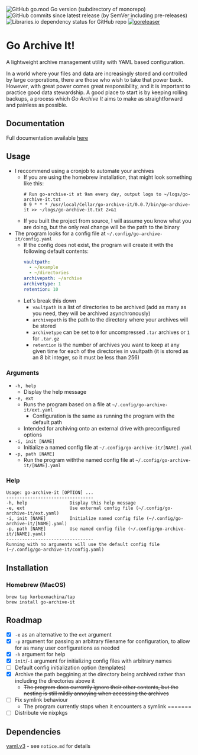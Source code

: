 ![GitHub go.mod Go version (subdirectory of monorepo)](https://img.shields.io/github/go-mod/go-version/korbexmachina/go-archive-it?style=for-the-badge)
![GitHub commits since latest release (by SemVer including pre-releases)](https://img.shields.io/github/commits-since/korbexmachina/go-archive-it/latest?style=for-the-badge)
![Libraries.io dependency status for GitHub repo](https://img.shields.io/librariesio/github/korbexmachina/go-archive-it?style=for-the-badge)
[![goreleaser](https://github.com/korbexmachina/go-archive-it/actions/workflows/release.yaml/badge.svg)](https://github.com/korbexmachina/go-archive-it/actions/workflows/release.yaml)

# Go Archive It!

A lightweight archive management utility with YAML based configuration.

In a world where your files and data are increasingly stored and controlled by large corporations, there are those who wish to take that power back. However, with great power comes great responsibility, and it is important to practice good data stewardship. A good place to start is by keeping rolling backups, a process which _Go Archive It_ aims to make as straightforward and painless as possible.

## Documentation

Full documentation available [here](https://korbexmachina.github.io/go-archive-it/)

## Usage

- I reccommend using a cronjob to automate your archives
  - If you are using the homebrew installation, that might look something like this:
    ```
    # Run go-archive-it at 9am every day, output logs to ~/logs/go-archive-it.txt
    0 9 * * * /usr/local/Cellar/go-archive-it/0.0.7/bin/go-archive-it >> ~/logs/go-archive-it.txt 2>&1
    ```
  - If you built the project from source, I will assume you know what you are doing, but the only real change will be the path to the binary
- The program looks for a config file at `~/.config/go-archive-it/config.yaml`
  - If the config does not exist, the program will create it with the following default contents:
    ```yaml
    vaultpath:
      - ~/example
      - ~/directories
    archivepath: ~/archive
    archivetype: 1
    retention: 10
    ```
  - Let's break this down
    - `vaultpath` is a list of directories to be archived (add as many as you need, they will be archived asynchronously)
    - `archivepath` is the path to the directory where your archives will be stored
    - `archivetype` can be set to `0` for uncompressed `.tar` archives or `1` for `.tar.gz`
    - `retention` is the number of archives you want to keep at any given time for each of the directories in vaultpath (it is stored as an 8 bit integer, so it must be less than 256)
   
### Arguments

- `-h, help`
  - Display the help message
- `-e, ext`
  - Runs the program based on a file at `~/.config/go-archive-it/ext.yaml`
    - Configuration is the same as running the program with the default path
  - Intended for archiving onto an external drive with preconfigured options
- `-i, init [NAME]`
  - Initialize a named config file at `~/.config/go-archive-it/[NAME].yaml`
- `-p, path [NAME]`
  - Run the program withthe named config file at `~/.config/go-archive-it/[NAME].yaml`
 
### Help
```
Usage: go-archive-it [OPTION] ...
---------------------------------
-h, help                Display this help message
-e, ext                 Use external config file (~/.config/go-archive-it/ext.yaml)
-i, init [NAME]         Initialize named config file (~/.config/go-archive-it/[NAME].yaml)
-p, path [NAME]         Use named config file (~/.config/go-archive-it/[NAME].yaml)
---------------------------------
Running with no arguments will use the default config file (~/.config/go-archive-it/config.yaml)
```

## Installation

### Homebrew (MacOS)

```
brew tap korbexmachina/tap
brew install go-archive-it
```

## Roadmap

- [x] `-e` as an alternative to the `ext` argument
- [x] `-p` argument for passing an arbitrary filename for configuration, to allow for as many user configurations as needed
- [x] `-h` argument for help
- [x] `init`/`-i` argument for initializing config files with arbitrary names
- [ ] Default config initialization option (templates)
- [x] Archive the path beggining at the directory being archived rather than including the directories above it
  - ~~The program does currently ignore their other contents, but the nesting is still mildly annoying when accessing the archives~~
- [ ] Fix symlink behaviour
  - The program currently stops when it encounters a symlink
=======
- [ ] Distribute vie nixpkgs

## Dependencies
[yaml.v3](https://pkg.go.dev/gopkg.in/yaml.v3) - see `notice.md` for details
